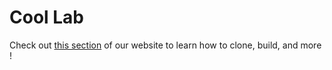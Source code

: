 # Cool Lab

Check out [this section](https://coollibs.github.io/CoolLab-Devlog/dev-guide/) of our website to learn how to clone, build, and more !
